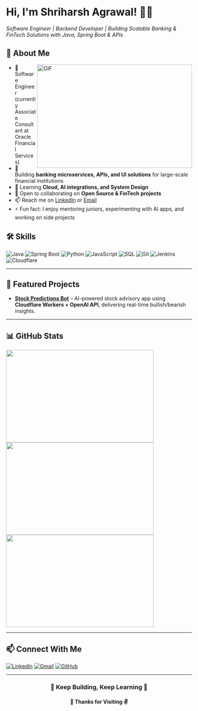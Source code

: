 # Hi, I'm Shriharsh Agrawal! 👨‍💻  

*Software Engineer | Backend Developer | Building Scalable Banking & FinTech Solutions with Java, Spring Boot & APIs*  

## 🚀 About Me  
<img align="right" alt="GIF" src="https://i.pinimg.com/originals/66/83/3e/66833e07d6fb9eb5d724e47d0c814285.gif?raw=true" width="420" height="280" />

- 💼 Software Engineer (currently Associate Consultant at Oracle Financial Services)  
- 🔭 Building **banking microservices, APIs, and UI solutions** for large-scale financial institutions  
- 🌱 Learning **Cloud, AI integrations, and System Design**  
- 👯 Open to collaborating on **Open Source & FinTech projects**  
- 📫 Reach me on [LinkedIn](https://www.linkedin.com/in/shriharsh-agrawal) or [Email](mailto:shriharshagrawal@gmail.com)  
- ⚡ Fun fact: I enjoy mentoring juniors, experimenting with AI apps, and working on side projects  







## 🛠️ Skills  

![Java](https://img.shields.io/badge/Java-ED8B00?style=for-the-badge&logo=openjdk&logoColor=white)
![Spring Boot](https://img.shields.io/badge/Spring_Boot-6DB33F?style=for-the-badge&logo=springboot&logoColor=white)
![Python](https://img.shields.io/badge/Python-3776AB?style=for-the-badge&logo=python&logoColor=white)
![JavaScript](https://img.shields.io/badge/JavaScript-F7DF1E?style=for-the-badge&logo=javascript&logoColor=black)
![SQL](https://img.shields.io/badge/SQL-336791?style=for-the-badge&logo=postgresql&logoColor=white)
![Git](https://img.shields.io/badge/Git-F05032?style=for-the-badge&logo=git&logoColor=white)
![Jenkins](https://img.shields.io/badge/Jenkins-D24939?style=for-the-badge&logo=jenkins&logoColor=white)
![Cloudflare](https://img.shields.io/badge/Cloudflare-F38020?style=for-the-badge&logo=cloudflare&logoColor=white)

---

## 🚀 Featured Projects  

- [**Stock Predictions Bot**](https://github.com/shriharsh13/stock-predictions-bot) – AI-powered stock advisory app using **Cloudflare Workers + OpenAI API**, delivering real-time bullish/bearish insights.  

---

## 📊 GitHub Stats  

<img src="https://github-readme-stats.vercel.app/api?username=shriharsh13&show_icons=true&title_color=9933ff&icon_color=bb2acf&text_color=daf7dc&bg_color=151515" width="400" height="250" />
<img src="https://github-readme-stats.vercel.app/api/top-langs/?username=shriharsh13&hide=jupyter%20notebook&text_color=daf7dc&bg_color=151515&title_color=9933ff" width="400" height="250" />
<img src="https://github-readme-streak-stats.herokuapp.com/?user=shriharsh13&theme=tokyonight" width="400" height="250">

---

## 📫 Connect With Me  

[![LinkedIn](https://img.shields.io/badge/LinkedIn-blue?style=for-the-badge&logo=linkedin)](https://linkedin.com/in/shriharsh-agrawal)
[![Gmail](https://img.shields.io/badge/Email-D14836?style=for-the-badge&logo=gmail&logoColor=white)](mailto:shriharshagrawal@gmail.com)
[![GitHub](https://img.shields.io/badge/GitHub-000?style=for-the-badge&logo=github&logoColor=white)](https://github.com/shriharsh13)

---

<h3 align="center">🤝 Keep Building, Keep Learning 🚀</h3>  
<h4 align="center">🤗 Thanks for Visiting ✌️</h4>
